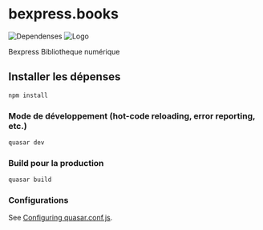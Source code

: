 # bexpress.books

![Dependenses](https://badgen.net/npm/dependents/got)
![Logo](https://bexpressbooks-one.vercel.app/logo.png)

Bexpress Bibliotheque numérique

## Installer les dépenses 
```bash
npm install
```

### Mode de développement (hot-code reloading, error reporting, etc.)
```bash
quasar dev
```


### Build pour la production
```bash
quasar build
```

### Configurations
See [Configuring quasar.conf.js](https://v2.quasar.dev/quasar-cli/quasar-conf-js).

